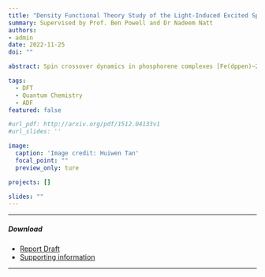 ```yaml
---
title: "Density Functional Theory Study of the Light-Induced Excited Spin-State Trapping Effect in Spin Crossover Materials"
summary: Supervised by Prof. Ben Powell and Dr Nadeem Natt
authors:
- admin
date: 2022-11-25
doi: ""

abstract: Spin crossover dynamics in phosphorene complexes [Fe(dppen)~2~X~2~] (X = Br and Cl) is investigated using DFT calculations. A parameter-free computational scheme is devised to model all-atom free energy surfaces and kinetic barriers associated with the low and high spin states interconversions. The influence of halogens (X) and solvent environments (vacuum, CHCl~3~ and CH~2~Cl~2~) on the spin crossover properties of the compounds is explored.  We present full ab initio calculations on the interplay between electronic states, spin-orbit interaction, and molecular vibrations in determining the thermal and kinetic spin crossover properties. Theoretical calculations reproduce the experimentally observed trend on the influence of halogens in these compounds - Br in the coordination sphere slows kinetic relaxations of photo-induced trapped HS state and reduces thermal equilibrium temperature when compared to Cl. This results from a smaller energy gap between LS and HS states for Br. Moreover, we find that the solvents strongly affect the spin crossover properties but the changes do not follow a simple relationship with the energy gap.

tags:
  - DFT
  - Quantum Chemistry
  - ADF
featured: false

#url_pdf: http://arxiv.org/pdf/1512.04133v1
#url_slides: ''

image:
  caption: 'Image credit: Huiwen Tan'
  focal_point: ""
  preview_only: ture

projects: []

slides: ""
---
```


---
##### Download
+ [Report Draft](Report_Draft.pdf)
+ [Supporting information](SI.pdf)
---